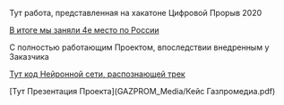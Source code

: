 Тут работа, представленная на хакатоне Цифровой Прорыв 2020

[В итоге мы заняли 4е место по России](GAZPROM_Media/certificate.pdf)

С полностью работающим Проектом, впоследствии внедренным у Заказчика

[Тут код Нейронной сети, распознающей трек](GAZPROM_Media/GAZP_Media_Hacaton_v3.ipynb)

[Тут Презентация Проекта](GAZPROM_Media/Кейс Газпромедиа.pdf)